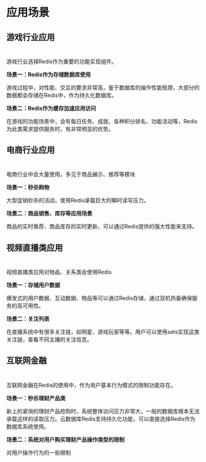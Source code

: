 # **应用场景**

## **游戏行业应用**

# 
游戏行业选择Redis作为重要的功能实现组件。

**场景一：Redis作为存储数据库使用**

游戏过程中，对性能、交互的要求非常高，鉴于数据库的操作性能瓶颈，大部分的数据都会存储在Redis中，作为持久化数据库。

**场景二：Redis作为缓存加速应用访问**

在游戏的功能场景中，会有每日任务、成就、各种积分排名、功能活动等，Redis为此类需求提供服务时，有非常明显的优势。

## **电商行业应用**

# 
电商行业中会大量使用，多见于商品展示、推荐等模块

**场景一：秒杀购物**

大型促销秒杀的活动，使用Redis承载巨大的瞬时读写压力。

**场景二：商品销售、库存等应用场景**

商品的实时推荐、商品库存的实时更新，可以通过Redis提供的强大性能来支持。

## **视频直播类应用**

# 
视频直播类应用对物品、关系类会使用Redis

**场景一：存储用户数据**

爆发式的用户数据、互动数据、物品等可以通过Redis存储，通过双机热备确保服务的高可用性。

**场景二：关注列表**

在直播系统中有很多关注链，如明星、游戏玩家等等。用户可以使用sets实现这类关注链，查看不同主播的关注信息。

## **互联网金融**

# 
互联网金融在Redis的使用中，作为用户基本行为模式的限制功能存在。

**场景一：秒杀理财产品类**

新上的紧俏的理财产品抢购时，系统整体访问压力非常大，一般的数据库根本无法承载这样的读取压力。云数据库Redis支持持久化功能，可以直接选择Redis作为数据库系统使用。

**场景二：系统对用户购买理财产品操作类型的限制**

对用户操作行为的一些限制